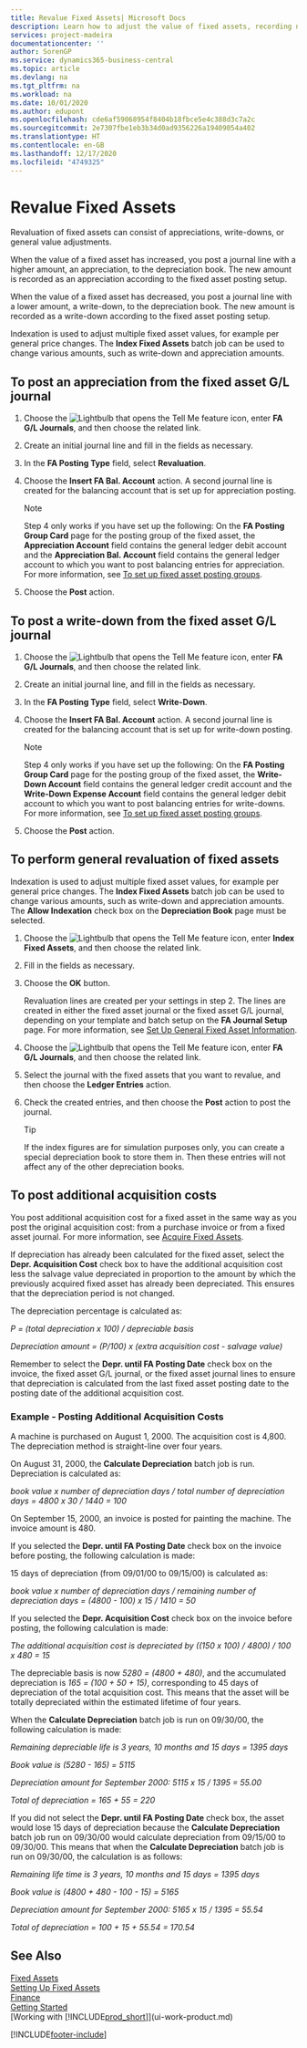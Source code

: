 ```yaml
---
title: Revalue Fixed Assets| Microsoft Docs
description: Learn how to adjust the value of fixed assets, recording new amounts as a write-down or appreciation, and post additional acquisition costs.
services: project-madeira
documentationcenter: ''
author: SorenGP
ms.service: dynamics365-business-central
ms.topic: article
ms.devlang: na
ms.tgt_pltfrm: na
ms.workload: na
ms.date: 10/01/2020
ms.author: edupont
ms.openlocfilehash: cde6af59068954f8404b18fbce5e4c388d3c7a2c
ms.sourcegitcommit: 2e7307fbe1eb3b34d0ad9356226a19409054a402
ms.translationtype: HT
ms.contentlocale: en-GB
ms.lasthandoff: 12/17/2020
ms.locfileid: "4749325"
---
```

# <a name="revalue-fixed-assets"></a>Revalue Fixed Assets
Revaluation of fixed assets can consist of appreciations, write-downs, or general value adjustments.

When the value of a fixed asset has increased, you post a journal line with a higher amount, an appreciation, to the depreciation book. The new amount is recorded as an appreciation according to the fixed asset posting setup.

When the value of a fixed asset has decreased, you post a journal line with a lower amount, a write-down, to the depreciation book. The new amount is recorded as a write-down according to the fixed asset posting setup.

Indexation is used to adjust multiple fixed asset values, for example per general price changes. The **Index Fixed Assets** batch job can be used to change various amounts, such as write-down and appreciation amounts.

## <a name="to-post-an-appreciation-from-the-fixed-asset-gl-journal"></a>To post an appreciation from the fixed asset G/L journal
1. Choose the ![Lightbulb that opens the Tell Me feature](media/ui-search/search_small.png "Tell me what you want to do") icon, enter **FA G/L Journals**, and then choose the related link.  
2. Create an initial journal line and fill in the fields as necessary.
3. In the **FA Posting Type** field, select **Revaluation**.
4. Choose the **Insert FA Bal. Account** action. A second journal line is created for the balancing account that is set up for appreciation posting.

    > [!NOTE]  
    >   Step 4 only works if you have set up the following: On the **FA Posting Group Card** page for the posting group of the fixed asset, the **Appreciation Account** field contains the general ledger debit account and the **Appreciation Bal. Account** field contains the general ledger account to which you want to post balancing entries for appreciation. For more information, see [To set up fixed asset posting groups](fa-how-setup-general.md#to-set-up-fixed-asset-posting-groups).  
5. Choose the **Post** action.

## <a name="to-post-a-write-down-from-the-fixed-asset-gl-journal"></a>To post a write-down from the fixed asset G/L journal
1. Choose the ![Lightbulb that opens the Tell Me feature](media/ui-search/search_small.png "Tell me what you want to do") icon, enter **FA G/L Journals**, and then choose the related link.  
2. Create an initial journal line, and fill in the fields as necessary.
3. In the **FA Posting Type** field, select **Write-Down**.
4. Choose the **Insert FA Bal. Account** action. A second journal line is created for the balancing account that is set up for write-down posting.

    > [!NOTE]  
    >   Step 4 only works if you have set up the following: On the **FA Posting Group Card** page for the posting group of the fixed asset, the **Write-Down Account** field contains the general ledger credit account and the **Write-Down Expense Account** field contains the general ledger debit account to which you want to post balancing entries for write-downs. For more information, see [To set up fixed asset posting groups](fa-how-setup-general.md#to-set-up-fixed-asset-posting-groups).
5. Choose the **Post** action.

## <a name="to-perform-general-revaluation-of-fixed-assets"></a>To perform general revaluation of fixed assets
Indexation is used to adjust multiple fixed asset values, for example per general price changes. The **Index Fixed Assets** batch job can be used to change various amounts, such as write-down and appreciation amounts. The **Allow Indexation** check box on the **Depreciation Book** page must be selected.

1. Choose the ![Lightbulb that opens the Tell Me feature](media/ui-search/search_small.png "Tell me what you want to do") icon, enter **Index Fixed Assets**, and then choose the related link.  
2. Fill in the fields as necessary.
3. Choose the **OK** button.

    Revaluation lines are created per your settings in step 2. The lines are created in either the fixed asset journal or the fixed asset G/L journal, depending on your template and batch setup on the **FA Journal Setup** page. For more information, see [Set Up General Fixed Asset Information](fa-how-setup-general.md).
4. Choose the ![Lightbulb that opens the Tell Me feature](media/ui-search/search_small.png "Tell me what you want to do") icon, enter **FA G/L Journals**, and then choose the related link.  
5. Select the journal with the fixed assets that you want to revalue, and then choose the **Ledger Entries** action.  
6. Check the created entries, and then choose the **Post** action to post the journal.

    > [!TIP]  
    >   If the index figures are for simulation purposes only, you can create a special depreciation book to store them in. Then these entries will not affect any of the other depreciation books.

## <a name="to-post-additional-acquisition-costs"></a>To post additional acquisition costs
You post additional acquisition cost for a fixed asset in the same way as you post the original acquisition cost: from a purchase invoice or from a fixed asset journal. For more information, see [Acquire Fixed Assets](fa-how-acquire.md).  

If depreciation has already been calculated for the fixed asset, select the **Depr. Acquisition Cost** check box to have the additional acquisition cost less the salvage value depreciated in proportion to the amount by which the previously acquired fixed asset has already been depreciated. This ensures that the depreciation period is not changed.  

The depreciation percentage is calculated as:  

*P = (total depreciation x 100) / depreciable basis*

*Depreciation amount = (P/100) x (extra acquisition cost - salvage value)*  

Remember to select the **Depr. until FA Posting Date** check box on the invoice, the fixed asset G/L journal, or the fixed asset journal lines to ensure that depreciation is calculated from the last fixed asset posting date to the posting date of the additional acquisition cost.

### <a name="example---posting-additional-acquisition-costs"></a>Example - Posting Additional Acquisition Costs
A machine is purchased on August 1, 2000. The acquisition cost is 4,800. The depreciation method is straight-line over four years.

On August 31, 2000, the **Calculate Depreciation** batch job is run. Depreciation is calculated as:

*book value x number of depreciation days / total number of depreciation days = 4800 x 30 / 1440 = 100*  

On September 15, 2000, an invoice is posted for painting the machine. The invoice amount is 480.

If you selected the **Depr. until FA Posting Date** check box on the invoice before posting, the following calculation is made:  

15 days of depreciation (from 09/01/00 to 09/15/00) is calculated as:

*book value x number of depreciation days / remaining number of depreciation days = (4800 - 100) x 15 / 1410 = 50*

If you selected the **Depr. Acquisition Cost** check box on the invoice before posting, the following calculation is made:  

*The additional acquisition cost is depreciated by ((150 x 100) / 4800) / 100 x 480 = 15*

The depreciable basis is now *5280 = (4800 + 480)*, and the accumulated depreciation is *165 = (100 + 50 + 15)*, corresponding to 45 days of depreciation of the total acquisition cost. This means that the asset will be totally depreciated within the estimated lifetime of four years.  

When the **Calculate Depreciation** batch job is run on 09/30/00, the following calculation is made:  

*Remaining depreciable life is 3 years, 10 months and 15 days = 1395 days*  

*Book value is (5280 - 165) = 5115*  

*Depreciation amount for September 2000: 5115 x 15 / 1395 = 55.00*  

*Total of depreciation = 165 + 55 = 220*  

If you did not select the **Depr. until FA Posting Date** check box, the asset would lose 15 days of depreciation because the **Calculate Depreciation** batch job run on 09/30/00 would calculate depreciation from 09/15/00 to 09/30/00. This means that when the **Calculate Depreciation** batch job is run on 09/30/00, the calculation is as follows:  

*Remaining life time is 3 years, 10 months and 15 days = 1395 days*  

*Book value is (4800 + 480 - 100 - 15) = 5165*

*Depreciation amount for September 2000: 5165 x 15 / 1395 = 55.54*  

*Total of depreciation = 100 + 15 + 55.54 = 170.54*

## <a name="see-also"></a>See Also
[Fixed Assets](fa-manage.md)  
[Setting Up Fixed Assets](fa-setup.md)  
[Finance](finance.md)  
[Getting Started](product-get-started.md)  
[Working with [!INCLUDE[prod_short](includes/prod_short.md)]](ui-work-product.md)


[!INCLUDE[footer-include](includes/footer-banner.md)]